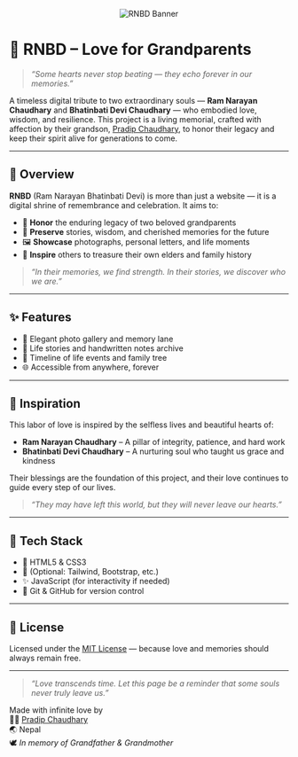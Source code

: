 <p align="center">
  <img src="https://github.com/pradipchaudhary/rnbd/blob/master/assets/banner.jpg?raw=true" alt="RNBD Banner" />
</p>

# 🌺 RNBD – Love for Grandparents

> _“Some hearts never stop beating — they echo forever in our memories.”_

A timeless digital tribute to two extraordinary souls — **Ram Narayan Chaudhary** and **Bhatinbati Devi Chaudhary** — who embodied love, wisdom, and resilience. This project is a living memorial, crafted with affection by their grandson, [Pradip Chaudhary](https://github.com/pradipchaudhary), to honor their legacy and keep their spirit alive for generations to come.

---

## 🌟 Overview

**RNBD** (Ram Narayan Bhatinbati Devi) is more than just a website — it is a digital shrine of remembrance and celebration. It aims to:

- 🌿 **Honor** the enduring legacy of two beloved grandparents  
- 📜 **Preserve** stories, wisdom, and cherished memories for the future  
- 🖼️ **Showcase** photographs, personal letters, and life moments  
- 💖 **Inspire** others to treasure their own elders and family history  

> _“In their memories, we find strength. In their stories, we discover who we are.”_

---

## ✨ Features

- 📸 Elegant photo gallery and memory lane  
- 📝 Life stories and handwritten notes archive  
- 🧭 Timeline of life events and family tree  
- 🌐 Accessible from anywhere, forever  

---

## 🙏 Inspiration

This labor of love is inspired by the selfless lives and beautiful hearts of:

- **Ram Narayan Chaudhary** – A pillar of integrity, patience, and hard work  
- **Bhatinbati Devi Chaudhary** – A nurturing soul who taught us grace and kindness

Their blessings are the foundation of this project, and their love continues to guide every step of our lives.

> _“They may have left this world, but they will never leave our hearts.”_

---

## 🔧 Tech Stack

- 🧱 HTML5 & CSS3  
- 🌈 (Optional: Tailwind, Bootstrap, etc.)  
- ✨ JavaScript (for interactivity if needed)  
- 🔗 Git & GitHub for version control

---

## 📜 License

Licensed under the [MIT License](LICENSE) — because love and memories should always remain free.

---

> _“Love transcends time. Let this page be a reminder that some souls never truly leave us.”_

Made with infinite love by  
👨‍💻 [Pradip Chaudhary](https://github.com/pradipchaudhary)  
🌏 Nepal  
🕊️ _In memory of Grandfather & Grandmother_

